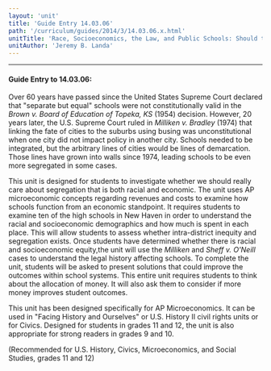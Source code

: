 ```yaml
---
layout: 'unit'
title: 'Guide Entry 14.03.06'
path: '/curriculum/guides/2014/3/14.03.06.x.html'
unitTitle: 'Race, Socioeconomics, the Law, and Public Schools: Should the American Public Care if Our Schools Are Racially and Socioeconomically Segregated?'
unitAuthor: 'Jeremy B. Landa'
---
```


<body>
<hr/>
 <h4>
  Guide Entry to 14.03.06:
 </h4>
 <p>
  Over 60 years have passed since the United States Supreme Court declared that "separate but equal" schools were not constitutionally valid in the
  <i>
   Brown v. Board of Education of Topeka, KS
  </i>
  (1954) decision. However, 20 years later, the U.S. Supreme Court ruled in
  <i>
   Milliken v. Bradley
  </i>
  (1974) that linking the fate of cities to the suburbs using busing was unconstitutional when one city did not impact policy in another city. Schools needed to be integrated, but the arbitrary lines of cities would be lines of demarcation. Those lines have grown into walls since 1974, leading schools to be even more segregated in some cases.
 </p>
<p>
  This unit is designed for students to investigate whether we should really care about segregation that is both racial and economic. The unit uses AP microeconomic concepts regarding revenues and costs to examine how schools function from an economic standpoint. It requires students to examine ten of the high schools in New Haven in order to understand the racial and socioeconomic demographics and how much is spent in each place. This will allow students to assess whether intra-district inequity and segregation exists. Once students have determined whether there is racial and socioeconomic equity,the unit will use the
  <i>
   Milliken
  </i>
  and
  <i>
   Sheff v. O'Neill
  </i>
  cases to understand the legal history affecting schools. To complete the unit, students will be asked to present solutions that could improve the outcomes within school systems.  This entire unit requires students to think about the allocation of money. It will also ask them to consider if more money improves student outcomes.
 </p>
<p>
  This unit has been designed specifically for AP Microeconomics. It can be used in "Facing History and Ourselves" or U.S. History II civil rights units or for Civics. Designed for students in grades 11 and 12, the unit is also appropriate for strong readers in grades 9 and 10.
 </p>
<p>
  (Recommended for U.S. History, Civics, Microeconomics, and Social Studies, grades 11 and 12)
  <b>
  </b>
 </p>

</body>
